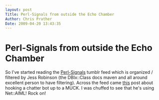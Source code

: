 ```yaml
---
layout: post
Title: Perl-Signals from outside the Echo Chamber  
Author: Chris Prather
Date: 2009-04-20 13:43:35
---
```


# Perl-Signals from outside the Echo Chamber
So I've started reading the [Perl-Signals][1] tumblr feed which is organized / filtered by Jess Robinson (the DBIx::Class docs maven and all around excellent person to have filtering). Across the feed came [this][2] post about hooking a chatter bot up to a MUCK. I was chuffed to see that he's using Net::AIML! Rock on!

[1]: http://perl-signals.tumblr.com/
[2]: http://blog.manjusri.org/2009/04/19/the-bot-who-came-in-out-of-the-cold/
